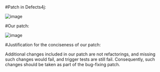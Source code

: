 #Patch in Defects4j:

![image](https://github.com/SE4Testing/Data4ICSE2021Submission/blob/main/EvaluationData/mismatchedButConcisePatches/pic/codec3-defects4j.png)

#Our patch:

![image](https://github.com/SE4Testing/Data4ICSE2021Submission/blob/main/EvaluationData/mismatchedButConcisePatches/pic/codec3-our.png)

#Justification for the conciseness of our patch:

Additional changes included in our patch are not refactorings, and missing such changes would fail, and trigger tests are still fail. Consequently, such changes should be taken as part of the bug-fixing patch.
